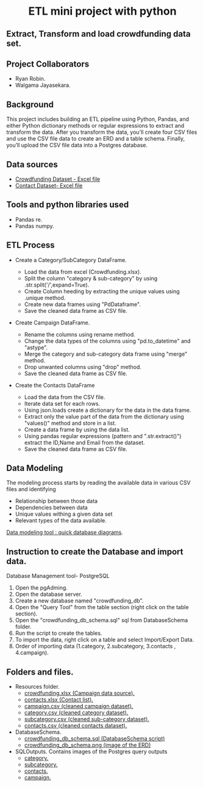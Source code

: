 
<h1 align="center">ETL mini project with python</h1>

## Extract, Transform and load crowdfunding data set.

## Project Collaborators
- Ryan Robin.
- Walgama Jayasekara.

## Background
This project includes building an ETL pipeline using Python, Pandas, and either Python dictionary methods or regular expressions to extract and transform the data. 
After you transform the data, you'll create four CSV files and use the CSV file data to create an ERD and a table schema. 
Finally, you’ll upload the CSV file data into a Postgres database.

## Data sources
- [Crowdfunding Dataset - Excel file](Resources/crowdfunding.xlsx)
- [Contact Dataset- Excel file](Resources/contacts.xlsx)

## Tools and python libraries used
- Pandas re.
- Pandas numpy.

## ETL Process
- Create a Category/SubCategory DataFrame.
  - Load the data from excel (Crowdfunding.xlsx).
  - Split the column "category & sub-category" by using .str.split('/',expand=True).
  - Create Column heeding by extracting the unique values using .unique method.
  - Create new data frames using "PdDataframe".
  - Save the cleaned data frame as CSV file.
    
- Create Campaign DataFrame.
  - Rename the columns using rename method.
  - Change the data types of the columns   using "pd.to_datetime" and "astype".
  - Merge the category and sub-category data frame using "merge" method.  
  - Drop unwanted columns using "drop" method.
  - Save the cleaned data frame as CSV file.

- Create the Contacts DataFrame
  - Load the data from the CSV file.
  - Iterate data set for each rows.
  - Using json.loads create a dictionary for the data in the data frame.
  - Extract only the value part of the data from the dictionary using "values()" method and store in a list.
  - Create a data frame by using the data list.
  - Using pandas regular expressions (pattern and ".str.extract()") extract the ID,Name and Email from the dataset.
  - Save the cleaned data frame as CSV file.  
 
## Data Modeling
The modeling process starts by reading the available data in various CSV files and identifying 
- Relationship between those data
- Dependencies between data
- Unique values withing a given data set
- Relevant types of the data available. 

[Data modeling tool : quick database diagrams](https://www.quickdatabasediagrams.com). 

## Instruction to create the Database and import data.

Database Management tool- PostgreSQL
1. Open the pgAdming.
2. Open the database server.
3. Create a new database named "crowdfunding_db".
4. Open the "Query Tool" from the table section (right click on the table section).
5. Open the "crowdfunding_db_schema.sql" sql from DatabaseSchema folder.
6. Run the script to create the tables. 
7. To import the data, right click on a table and select Import/Export Data.
8. Order of importing data (1.category, 2.subcategory, 3.contacts , 4.campaign).

## Folders and files.
- Resources folder. 
  - [crowdfunding.xlsx (Campaign data source).](Resources/crowdfunding.xlsx)
  - [contacts.xlsx (Contact list).](Resources/contacts.xlsx)
  - [campaign.csv (cleaned campaign dataset).](Resources/campaign.csv)
  - [category.csv (cleaned category dataset).](Resources/category.csv)
  - [subcategory.csv (cleaned sub-category dataset).](Resources/subcategory.csv)
  - [contacts.csv (cleaned contacts dataset).](Resources/contacts.csv)
- DatabaseSchema.
  - [crowdfunding_db_schema.sql (DatabaseSchema script)](DatabaseSchema/crowdfunding_db_schema.sql)
  - [crowdfunding_db_schema.png (image of the ERD)](DatabaseSchema/crowdfunding_db_schema.png)
- SQLOutputs.
Contains images of the Postgres query outputs
  - [category.](SQLOutputs/campaign.png)
  - [subcategory.](SQLOutputs/subcategory.png)
  - [contacts.](SQLOutputs/contacts.png)
  - [campaign.](SQLOutputs/campaign.png)
